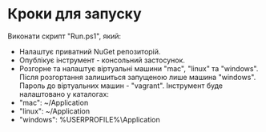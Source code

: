 # Кроки для запуску
Виконати скрипт "Run.ps1", який:
- Налаштує приватний NuGet репозиторій.
- Опублікує інструмент - консольний застосунок.
- Розгорне та налаштує віртуальні машини "mac", "linux" та "windows". Після розгортання залишиться запущеною лише машина "windows".
Пароль до віртуальних машин - "vagrant". Інструмент буде налаштовано у каталогах:
- "mac": ~/Application
- "linux": ~/Application
- "windows": %USERPROFILE%\Application